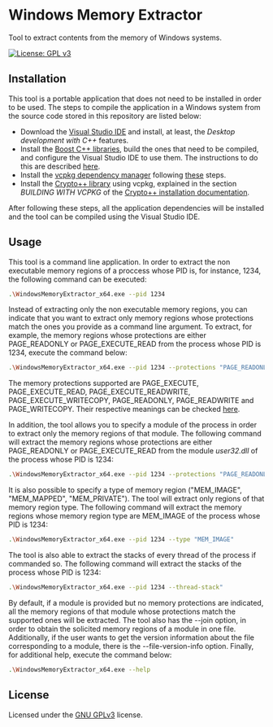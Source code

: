 # Windows Memory Extractor
Tool to extract contents from the memory of Windows systems. 

[![License: GPL v3](https://img.shields.io/badge/License-GPLv3-blue.svg)](https://www.gnu.org/licenses/gpl-3.0)

## Installation
This tool is a portable application that does not need to be installed in order to be used. The steps to compile the application in a Windows system from the source code stored in this repository are listed below:

* Download the [Visual Studio IDE](https://visualstudio.microsoft.com/) and install, at least, the *Desktop development with C++* features.
* Install the [Boost C++ libraries](https://www.boost.org/), build the ones that need to be compiled, and configure the Visual Studio IDE to use them. The instructions to do this are described [here](https://www.boost.org/doc/libs/1_76_0/more/getting_started/windows.html).
* Install the [vcpkg dependency manager](https://github.com/Microsoft/vcpkg/) following [these](https://github.com/Microsoft/vcpkg/#quick-start-windows) steps.
* Install the [Crypto++ library](https://www.cryptopp.com/) using vcpkg, explained in the section *BUILDING WITH VCPKG* of the [Crypto++ installation documentation](https://github.com/weidai11/cryptopp/blob/master/Install.txt).

After following these steps, all the application dependencies will be installed and the tool can be compiled using the Visual Studio IDE.

## Usage
This tool is a command line application. In order to extract the non executable memory regions of a proccess whose PID is, for instance, 1234, the following command can be executed:

```bash
.\WindowsMemoryExtractor_x64.exe --pid 1234 
```

Instead of extracting only the non executable memory regions, you can indicate that you want to extract only memory regions whose protections match the ones you provide as a command line argument. To extract, for example, the memory regions whose protections are either PAGE_READONLY or PAGE_EXECUTE_READ from the process whose PID is 1234, execute the command below:

```bash
.\WindowsMemoryExtractor_x64.exe --pid 1234 --protections "PAGE_READONLY PAGE_EXECUTE_READ"
```

The memory protections supported are PAGE_EXECUTE, PAGE_EXECUTE_READ, PAGE_EXECUTE_READWRITE, PAGE_EXECUTE_WRITECOPY, PAGE_READONLY, PAGE_READWRITE and PAGE_WRITECOPY. Their respective meanings can be checked [here](https://docs.microsoft.com/en-us/windows/win32/memory/memory-protection-constants).

In addition, the tool allows you to specify a module of the process in order to extract only the memory regions of that module. The following command will extract the memory regions whose protections are either PAGE_READONLY or PAGE_EXECUTE_READ from the module *user32.dll* of the process whose PID is 1234:

```bash
.\WindowsMemoryExtractor_x64.exe --pid 1234 --protections "PAGE_READONLY PAGE_EXECUTE_READ" --module user32.dll
```

It is also possible to specify a type of memory region ("MEM_IMAGE", "MEM_MAPPED", "MEM_PRIVATE"). The tool will extract only regions of that memory region type.
The following command will extract the memory regions whose memory region type are MEM_IMAGE of the process whose PID is 1234:

```bash
.\WindowsMemoryExtractor_x64.exe --pid 1234 --type "MEM_IMAGE"
```
The tool is also able to extract the stacks of every thread of the process if commanded so.
The following command will extract the stacks of the process whose PID is 1234:

```bash
.\WindowsMemoryExtractor_x64.exe --pid 1234 --thread-stack"
```

By default, if a module is provided but no memory protections are indicated, all the memory regions of that module whose protections match the supported ones will be extracted. The tool also has the --join option, in order to obtain the solicited memory regions of a module in one file. Additionally, if the user wants to get the version information about the file corresponding to a module, there is the --file-version-info option. Finally, for additional help, execute the command below:

```bash
.\WindowsMemoryExtractor_x64.exe --help
```

## License

Licensed under the [GNU GPLv3](LICENSE) license.

